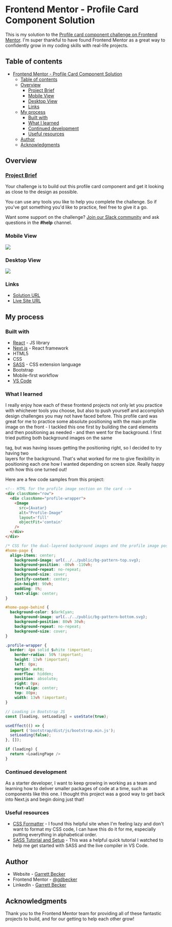 # Frontend Mentor - Profile Card Component Solution

This is my solution to the [Profile card component challenge on Frontend Mentor](https://www.frontendmentor.io/challenges/profile-card-component-cfArpWshJ). I'm super thankful to have found Frontend Mentor as a great way to confidently grow in my coding skills with real-life projects. 

## Table of contents

- [Frontend Mentor - Profile Card Component Solution](#frontend-mentor---profile-card-component-solution)
	- [Table of contents](#table-of-contents)
	- [Overview](#overview)
		- [Project Brief](#project-brief)
		- [Mobile View](#mobile-view)
		- [Desktop View](#desktop-view)
		- [Links](#links)
	- [My process](#my-process)
		- [Built with](#built-with)
		- [What I learned](#what-i-learned)
		- [Continued development](#continued-development)
		- [Useful resources](#useful-resources)
	- [Author](#author)
	- [Acknowledgments](#acknowledgments)

## Overview

### [Project Brief](./project%20brief/)

Your challenge is to build out this profile card component and get it looking as close to the design as possible.

You can use any tools you like to help you complete the challenge. So if you've got something you'd like to practice, feel free to give it a go.

Want some support on the challenge? [Join our Slack community](https://www.frontendmentor.io/slack) and ask questions in the **#help** channel.

### Mobile View

![](./profile-card-mobile.jpg)

### Desktop View

![](./profile-card-desktop.jpg)

### Links

- [Solution URL](https://www.frontendmentor.io/solutions/profile-card-with-next-sass-bgCML2EGD_)
- [Live Site URL](https://profile-card-gdbecker.netlify.app)

## My process

### Built with

- [React](https://reactjs.org/) - JS library
- [Next.js](https://nextjs.org) - React framework
- HTML5
- CSS
- [SASS](https://sass-lang.com) - CSS extension language
- Bootstrap
- Mobile-first workflow
- [VS Code](https://code.visualstudio.com)

### What I learned

I really enjoy how each of these frontend projects not only let you practice with whichever tools you choose, but also to push yourself and accomplish design challenges you may not have faced before. This profile card was great for me to practice some absolute positioning with the main profile image on the front - I tackled this one first by building the card elements and then positioning as needed - and then went for the background. I first tried putting both background images on the same <div> tag, but was having issues getting the positioning right, so I decided to try having two <div> layers for the background. That's what worked for me to give flexibility in positioning each one how I wanted depending on screen size. Really happy with how this one turned out!

Here are a few code samples from this project:

```html
<!-- HTML for the profile image section on the card -->
<div className="row">
  <div className="profile-wrapper">
    <Image
      src={Avatar}
      alt="Profile-Image"
      layout='fill'
      objectFit='contain'
    />
  </div>
</div>
```

```css
/* CSS for the dual-layered background images and the profile image positioning */
#home-page {
  align-items: center;
	background-image: url(../../public/bg-pattern-top.svg);
	background-position: -80vh -110vh;
	background-repeat: no-repeat;
	background-size: cover;
	justify-content: center;
	min-height: 90vh;
	padding: 8%;
	text-align: center;
}

#home-page-behind {
  background-color: $darkCyan;
	background-image: url(../../public/bg-pattern-bottom.svg);
	background-position: 80vh 30vh;
	background-repeat: no-repeat;
	background-size: cover;
}

.profile-wrapper {
  border: 4px solid $white !important;
	border-radius: 50% !important;
	height: 13vh !important;
	left: 0px;
	margin: auto;
	overflow: hidden;
	position: absolute;
	right: 0px;
	text-align: center;
	top: 80px;
	width: 13vh !important;
}
```

```js
// Loading in Bootstrap JS
const [loading, setLoading] = useState(true);

useEffect(() => {
  import ('bootstrap/dist/js/bootstrap.min.js');
  setLoading(false);
}, []);

if (loading) {
  return <LoadingPage />
}
```

### Continued development

As a starter developer, I want to keep growing in working as a team and learning how to deliver smaller packages of code at a time, such as components like this one. I thought this project was a good way to get back into Next.js and begin doing just that!

### Useful resources

- [CSS Formatter](http://www.lonniebest.com/FormatCSS/) - I found this helpful site when I'm feeling lazy and don't want to format my CSS code, I can have this do it for me, especially putting everything in alphabetical order.
- [SASS Tutorial and Setup](https://www.youtube.com/watch?v=txg2fCPsYYU&t=241s) - This was a helpful quick tutorial I watched to help me get started with SASS and the live compiler in VS Code.

## Author

- Website - [Garrett Becker]()
- Frontend Mentor - [@gdbecker](https://www.frontendmentor.io/profile/gdbecker)
- LinkedIn - [Garrett Becker](https://www.linkedin.com/in/garrett-becker-923b4a106/)

## Acknowledgments

Thank you to the Frontend Mentor team for providing all of these fantastic projects to build, and for our getting to help each other grow!